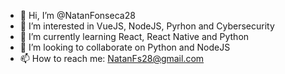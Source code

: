- 👋 Hi, I’m @NatanFonseca28
- 👀 I’m interested in VueJS, NodeJS, Pyrhon and Cybersecurity
- 🌱 I’m currently learning React, React Native and Python
- 💞️ I’m looking to collaborate on Python and NodeJS
- 📫 How to reach me: NatanFs28@gmail.com

<!---
NatanFonseca28/NatanFonseca28 is a ✨ special ✨ repository because its `README.md` (this file) appears on your GitHub profile.
You can click the Preview link to take a look at your changes.
--->
